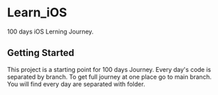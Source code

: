 # Learn_iOS

100 days iOS Lerning Journey.

## Getting Started

This project is a starting point for 100 days Journey.
Every day's code is separated by branch.
To get full journey at one place go to main branch.
You will find every day are separated with folder.
